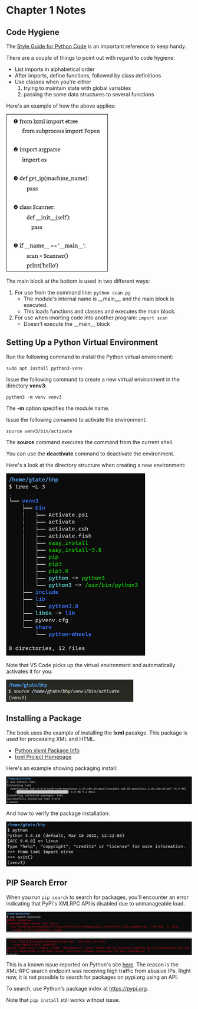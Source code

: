 # Chapter 1 Notes

## Code Hygiene
The [Style Guide for Python Code](https://peps.python.org/pep-0008/) is an important reference to keep handy.

There are a couple of things to point out with regard to code hygiene:

- List imports in alphabetical order
- After imports, define functions, followed by class definitions
- Use classes when you're either
  1. trying to maintain state with global variables
  2. passing the same data structures to several functions

Here's an example of how the above applies:

![](/ch1/img/code1.png)

The main block at the bottom is used in two different ways:
1. For use from the command line: ```python scan.py```
    - The module's internal name is \_\_main__, and the main block is executed.
    - This loads functions and classes and executes the main block.
2. For use when imorting code into another program: ```import scan```
    - Doesn't execute the \_\_main__ block

## Setting Up a Python Virtual Environment
Run the following command to install the Python virtual environment:  
  ```shell
  sudo apt install python3-venv
  ```

Issue the following command to create a new virtual environment in the directory **venv3**:
```shell
python3 -m venv venv3
```
The **-m** option specifies the module name.

Issue the following comamnd to activate the environment:
```
source venv3/bin/activate
```

The **source** command executes the command from the current shell.

You can use the **deactivate** command to deactivate the environment.

Here's a look at the directory structure when creating a new environment:

![](/ch1/img/tree.png)

Note that VS Code picks up the virtual environment and automatically activates it for you:

![](/ch1/img/codeactivation.png)


## Installing a Package
The book uses the example of installing the **lxml** pacakge. This package is used for processing XML and HTML. 
- [Python xlxml Package Info](https://pypi.org/project/lxml/)
- [lxml Project Homepage](https://lxml.de/)

Here's an example showing packaging install:

![](/ch1/img/lxmlinstall.png)

And how to verify the package installation:

![](/ch1/img/lxmlverify.png)

## PIP Search Error
When you run ```pip search``` to search for packages, you'll encounter an error indicating that PyPi's XMLRPC API is disabled due to unmanageable load. 

![](/ch1/img/pipsearcherror.png)

This is a known issue reported on Python's site [here](https://status.python.org/incidents/grk0k7sz6zkp). The reason is the XML-RPC search endpoint was receiving high traffic from abusive IPs. Right now, it is not possible to search for packages on pypi.org using an API. 

To search, use Python's package index at https://pypi.org.

Note that ```pip install``` still works without issue.
